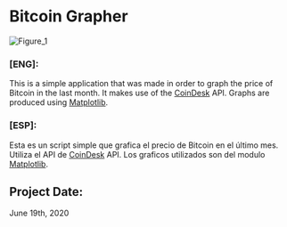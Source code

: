 # Bitcoin Grapher
![Figure_1](https://user-images.githubusercontent.com/78695941/120700138-45733180-c47f-11eb-9b09-a71763d2cf32.png)


### [ENG]: ###
This is a simple application that was made in order to graph the price of Bitcoin in the last month. It makes use of the [CoinDesk](https://api.coindesk.com/v1/bpi/historical/close.json "CoinDesk") API. Graphs are produced using [Matplotlib](https://matplotlib.org/ "MatplotLib"). 

### [ESP]: ###
Esta es un script simple que grafica el precio de Bitcoin en el último mes. Utiliza el API de [CoinDesk](https://api.coindesk.com/v1/bpi/historical/close.json "CoinDesk") API. Los graficos utilizados son del modulo [Matplotlib](https://matplotlib.org/ "MatplotLib").


## Project Date: ##
June 19th, 2020
